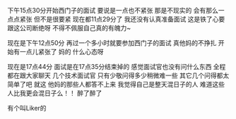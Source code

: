 下午15点30分开始西门子的面试
要说是一点也不紧张
那是不现实的
会有那么一点点紧张
但不是很要紧
现在都11点29分了
我还没有认真准备面试
这是铁了心要跟这公司断绝呀
不得不佩服自己真的有魄力~

现在是下午12点50分
再过一个多小时就要参加西门子的面试
真他妈的不挣扎
开始有一点儿紧张了
妈的
什么心态呀

现在是17点44分
面试是在17点35分结束掉的
感觉面试官也没有问什么东西
全程都在跟大家聊天
几个技术面试官
只有少敬问得多少稍微难一些
其它几个问得都太简单了吧
就这
他妈的那些人都答不上来
我觉得自己是整天混日子的人
难道这些人比我更会混日子么！！
醉了醉了

有个叫Liker的